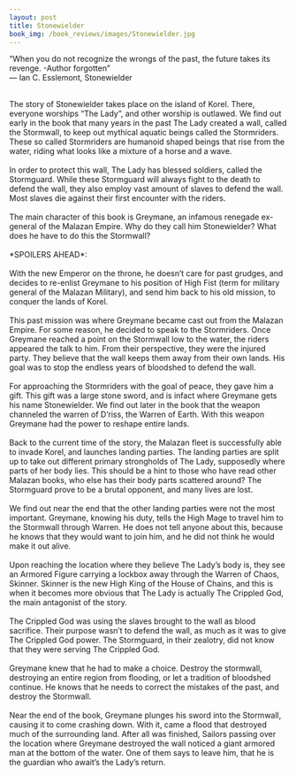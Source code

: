 ```yaml
---
layout: post
title: Stonewielder
book_img: /book_reviews/images/Stonewielder.jpg
---
```



“When you do not recognize the wrongs of the past, the future takes its revenge. -Author forgotten”<br>
― Ian C. Esslemont, Stonewielder<br>

<br>
The story of Stonewielder takes place on the island of Korel. There, everyone worships “The Lady”, and other worship is outlawed. We find out early in the book that many years in the past The Lady created a wall, called the Stormwall, to keep out mythical aquatic beings called the Stormriders. These so called Stormriders are humanoid shaped beings that rise from the water, riding what looks like a mixture of a horse and a wave. <br>
<br>
In order to protect this wall, The Lady has blessed soldiers, called the Stormguard. While these Stormguard will always fight to the death to defend the wall, they also employ vast amount of slaves to defend the wall. Most slaves die against their first encounter with the riders.<br>
<br>
The main character of this book is Greymane, an infamous renegade ex-general of the Malazan Empire. Why do they call him Stonewielder? What does he have to do this the Stormwall? <br>
<br>
*SPOILERS AHEAD*:<br>
<br>
With the new Emperor on the throne, he doesn’t care for past grudges, and decides to re-enlist Greymane to his position of High Fist (term for military general of the Malazan Military), and send him back to his old mission, to conquer the lands of Korel. <br>
<br>
This past mission was where Greymane became cast out from the Malazan Empire. For some reason, he decided to speak to the Stormriders. Once Greymane reached a point on the Stormwall low to the water, the riders appeared the talk to him. From their perspective, they were the injured party. They believe that the wall keeps them away from their own lands. His goal was to stop the endless years of bloodshed to defend the wall.<br>
<br>
For approaching the Stormriders with the goal of peace, they gave him a gift. This gift was a large stone sword, and is infact where Greymane gets his name Stonewielder. We find out later in the book that the weapon channeled the warren of D’riss, the Warren of Earth. With this weapon Greymane had the power to reshape entire lands.<br>
<br>
Back to the current time of the story, the Malazan fleet is successfully able to invade Korel, and launches landing parties. The landing parties are split up to take out different primary strongholds of The Lady, supposedly where parts of her body lies. This should be a hint to those who have read other Malazan books, who else has their body parts scattered around? The Stormguard prove to be a brutal opponent, and many lives are lost. <br>
<br>
We find out near the end that the other landing parties were not the most important. Greymane, knowing his duty, tells the High Mage to travel him to the Stormwall through Warren. He does not tell anyone about this, because he knows that they would want to join him, and he did not think he would make it out alive.<br>
<br>
Upon reaching the location where they believe The Lady’s body is, they see an Armored Figure carrying a lockbox away through the Warren of Chaos, Skinner. Skinner is the new High King of the House of Chains, and this is when it becomes more obvious that The Lady is actually The Crippled God, the main antagonist of the story.<br>
<br>
The Crippled God was using the slaves brought to the wall as blood sacrifice. Their purpose wasn’t to defend the wall, as much as it was to give The Crippled God power. The Stormguard, in their zealotry, did not know that they were serving The Crippled God.<br>
<br>
Greymane knew that he had to make a choice. Destroy the stormwall, destroying an entire region from flooding, or let a tradition of bloodshed continue. He knows that he needs to correct the mistakes of the past, and destroy the Stormwall.<br>
<br>
Near the end of the book, Greymane plunges his sword into the Stormwall, causing it to come crashing down. With it, came a flood that destroyed much of the surrounding land. After all was finished, Sailors passing over the location where Greymane destroyed the wall noticed a giant armored man at the bottom of the water. One of them says to leave him, that he is the guardian who await’s the Lady’s return.

